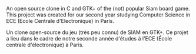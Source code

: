 An open source clone in C and GTK+ of the (not) popular Siam board game. This project was created for our second year studying Computer Science in ECE (Ecole Centrale d'Electronique) in Paris.

Un clone open-source du jeu (très peu connu) de SIAM en GTK+. Ce projet a lieu dans le cadre de notre seconde année d'études à l'ECE (École centrale d'électronique) à Paris.